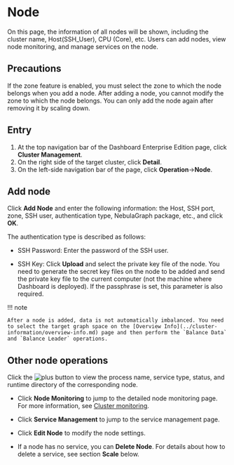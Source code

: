 # Node

On this page, the information of all nodes will be shown, including the cluster name, Host(SSH_User), CPU (Core), etc. Users can add nodes, view node monitoring, and manage services on the node.

## Precautions

If the zone feature is enabled, you must select the zone to which the node belongs when you add a node. After adding a node, you cannot modify the zone to which the node belongs. You can only add the node again after removing it by scaling down.

## Entry

1. At the top navigation bar of the Dashboard Enterprise Edition page, click **Cluster Management**.
2. On the right side of the target cluster, click **Detail**.
3. On the left-side navigation bar of the page, click **Operation**->**Node**.

## Add node

Click **Add Node** and enter the following information: the Host, SSH port, zone, SSH user, authentication type, NebulaGraph package, etc., and click **OK**.

The authentication type is described as follows:

- SSH Password: Enter the password of the SSH user.

- SSH Key: Click **Upload** and select the private key file of the node. You need to generate the secret key files on the node to be added and send the private key file to the current computer (not the machine where Dashboard is deployed). If the passphrase is set, this parameter is also required.

!!! note

    After a node is added, data is not automatically imbalanced. You need to select the target graph space on the [Overview Info](../cluster-information/overview-info.md) page and then perform the `Balance Data` and `Balance Leader` operations.

## Other node operations

Click the ![plus](https://docs-cdn.nebula-graph.com.cn/figures/Plus.png) button to view the process name, service type, status, and runtime directory of the corresponding node.

- Click **Node Monitoring** to jump to the detailed node monitoring page. For more information, see [Cluster monitoring](../2.monitor.md).

- Click **Service Management** to jump to the service management page.

- Click **Edit Node** to modify the node settings.
  
- If a node has no service, you can **Delete Node**. For details about how to delete a service, see section **Scale** below.